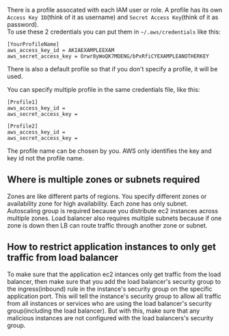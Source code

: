 There is a profile assocated with each IAM user or role.
A profile has its own `Access Key ID`(think of it as username) and `Secret Access Key`(think of it as password).  
To use these 2 credentials you can put them in `~/.aws/credentials` like this:
```
[YourProfileName]
aws_access_key_id = AKIAEXAMPLEEXAM
aws_secret_access_key = Orwr8yWoQK7MDENG/bPxRfiCYEXAMPLEANOTHERKEY
```

There is also a default profile so that if you don't specify a profile, it will be used.

You can specify multiple profile in the same credentials file, like this:
```
[Profile1]
aws_access_key_id =
aws_secret_access_key = 

[Profile2]
aws_access_key_id =
aws_secret_access_key = 
```

The profile name can be chosen by you. AWS only identifies the key and key id not the profile name.


## Where is multiple zones or subnets required
Zones are like different parts of regions. You specify different zones or availability zone for high availability. 
Each zone has only subnet.
Autoscaling group is required because you distribute ec2 instances across multiple zones.
Load balancer also requires multiple subnets because if one zone is down then LB can route traffic through another zone or subnet.

## How to restrict application instances to only get traffic from load balancer

To make sure that the application ec2 intances only get traffic from the load balancer, then make sure that you add the load balancer's security group to the ingress(inbound) rule in the instance's security group on the specific application port. 
This will tell the instance's security group to allow all traffic from all instances or services who are using the load balancer's security group(including the load balancer). But with this, make sure that any malicious instances are not configured with the load balancers's security group.

